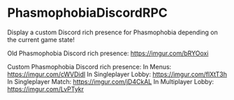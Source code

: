 # PhasmophobiaDiscordRPC
Display a custom Discord rich presence for Phasmophobia depending on the current game state!


Old Phasmophobia Discord rich presence:
https://imgur.com/bRYOoxi

Custom Phasmophobia Discord rich presence:
In Menus: https://imgur.com/cWVDidl
In Singleplayer Lobby: https://imgur.com/flXtT3h
In Singleplayer Match: https://imgur.com/jD4CkAL
In Multiplayer Lobby: https://imgur.com/LvPTykr
